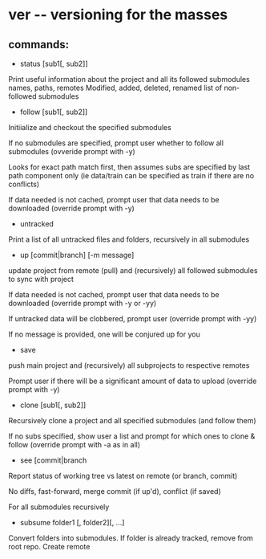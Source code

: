 # ver -- versioning for the masses

## commands:

* status [sub1[, sub2]]

Print useful information about the project and all its followed submodules
names, paths, remotes
Modified, added, deleted, renamed
list of non-followed submodules

* follow [sub1[, sub2]]

Initiialize and checkout the specified submodules

If no submodules are specified, prompt user whether to follow all submodules (ovveride prompt with -y)

Looks for exact path match first, then assumes subs are specified by last path component only (ie data/train can be specified as train if there are no conflicts)

If data needed is not cached, prompt user that data needs to be downloaded (override prompt with -y)

* untracked

Print a list of all untracked files and folders, recursively in all submodules

* up [commit|branch] [-m message]

update project from remote (pull) and (recursively) all followed submodules to sync with project

If data needed is not cached, prompt user that data needs to be downloaded (override prompt with -y or -yy)

If untracked data will be clobbered, prompt user (override prompt with -yy)

If no message is provided, one will be conjured up for you

* save

push main project and (recursively) all subprojects to respective remotes

Prompt user if there will be a significant amount of data to upload (override prompt with -y)

* clone <remmote> [sub1[, sub2]]

Recursively clone a project and all specified submodules (and follow them)

If no subs specified, show user a list and prompt for which ones to clone & follow (override prompt with -a as in all)

* see [commit|branch

Report status of working tree vs latest on remote (or branch, commit)

No diffs, fast-forward, merge commit (if up'd), conflict (if saved)

For all submodules recursively

* subsume folder1 [, folder2][, ...]

Convert folders into submodules.  If folder is already tracked, remove from root repo.
Create remote
